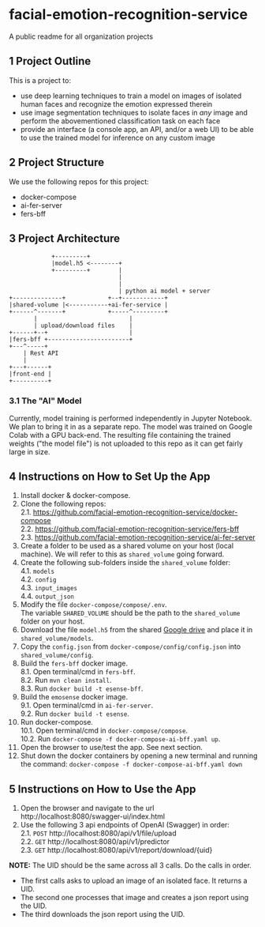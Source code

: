 # facial-emotion-recognition-service
A public readme for all organization projects

## 1 Project Outline
This is a project to:
- use deep learning techniques to train a model on images of isolated human faces and recognize the emotion expressed therein
- use image segmentation techniques to isolate faces in _any_ image and perform the abovementioned classification task on each face
- provide an interface (a console app, an API, and/or a web UI) to be able to use the trained model for inference on any custom image

## 2 Project Structure
We use the following repos for this project:
- docker-compose
- ai-fer-server 
- fers-bff

## 3 Project Architecture
```
            +---------+
            |model.h5 <--------+
            +---------+        | 
                               |
                               |
                               | python ai model + server
+--------------+            +--+------------+  
|shared-volume |<-----------+ai-fer-service |  
+------^-------+            +-----^---------+  
       |                          |
       | upload/download files    | 
+------+--+                       |
|fers-bff +-----------------------+
+---^-----+
    | Rest API
    |
+---+------+
|front-end |
+----------+
```

### 3.1 The "AI" Model
Currently, model training is performed independently in Jupyter Notebook. We plan to bring it in as a separate repo. 
The model was trained on Google Colab with a GPU back-end. 
The resulting file containing the trained weights ("the model file") is not uploaded to this repo as it can get fairly large in size.

## 4 Instructions on How to Set Up the App
1. Install docker & docker-compose.
2. Clone the following repos:  
  2.1. https://github.com/facial-emotion-recognition-service/docker-compose  
  2.2. https://github.com/facial-emotion-recognition-service/fers-bff  
  2.3. https://github.com/facial-emotion-recognition-service/ai-fer-server
3. Create a folder to be used as a shared volume on your host (local machine). We will refer to this as `shared_volume` going forward.
4. Create the following sub-folders inside the `shared_volume` folder:  
  4.1. `models`  
  4.2. `config`  
  4.3. `input_images`  
  4.4. `output_json`
5. Modify the file `docker-compose/compose/.env`.  
   The variable `SHARED_VOLUME` should be the path to the `shared_volume` folder on your host. 
6. Download the file `model.h5` from the shared [Google drive](https://drive.google.com/file/d/1Mf0__74ZPcseefAQvaK-y3_TQEyplGXX/view?usp=drive_link) and place it in `shared_volume/models`.
7. Copy the `config.json` from `docker-compose/config/config.json` into `shared_volume/config`.
8. Build the `fers-bff` docker image.  
  8.1. Open terminal/cmd in `fers-bff`.  
  8.2. Run `mvn clean install`.  
  8.3. Run `docker build -t esense-bff`.
9. Build the `emosense` docker image.  
  9.1. Open terminal/cmd in `ai-fer-server`.  
  9.2. Run `docker build -t esense`.
10. Run docker-compose.  
  10.1. Open terminal/cmd in `docker-compose/compose`.  
  10.2. Run `docker-compose -f docker-compose-ai-bff.yaml up`.
11. Open the browser to use/test the app. See next section.
12. Shut down the docker containers by opening a new terminal and running the command: `docker-compose -f docker-compose-ai-bff.yaml down`

## 5 Instructions on How to Use the App
1. Open the browser and navigate to the url http://localhost:8080/swagger-ui/index.html
2. Use the following 3 api endpoints of OpenAI (Swagger) in order:  
  2.1. `POST` http://localhost:8080/api/v1/file/upload  
  2.2. `GET` http://localhost:8080/api/v1/predictor  
  2.3. `GET` http://localhost:8080/api/v1/report/download/{uid}

**NOTE:** The UID should be the same across all 3 calls. Do the calls in order. 
- The first calls asks to upload an image of an isolated face. It returns a UID.
- The second one processes that image and creates a json report using the UID.
- The third downloads the json report using the UID.
